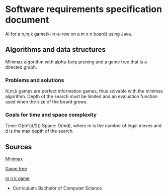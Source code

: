 # Software requirements specification document

AI for a n,m,k game(k-in-a-row on a m x n board) using Java.

## Algorithms and data structures

Minimax algorithm with alpha-beta pruning and a game tree that is a directed graph.

### Problems and solutions

N,m,k games are perfect information games, thus solvable with the minimax algorithm. Depth of the search must be limited and an evaluation function used when the size of the board grows.

### Goals for time and space complexity

Time: O(m^(d/2)) Space: O(md), where m is the number of legal moves and d is the max depth of the search.

## Sources 

[Minimax](https://en.wikipedia.org/wiki/Minimax)

[Game tree](https://en.wikipedia.org/wiki/Game_tree)

[m,n,k game](https://en.wikipedia.org/wiki/M,n,k-game)

* Curriculum: Bachelor of Computer Science